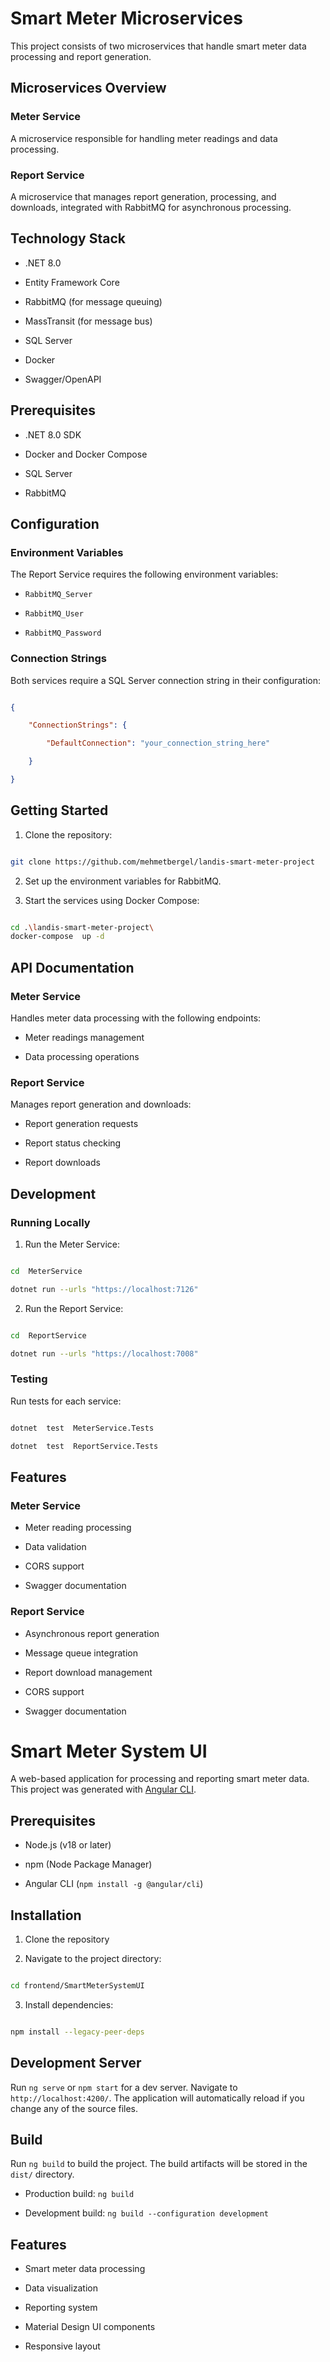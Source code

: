 

# Smart Meter Microservices

  

This project consists of two microservices that handle smart meter data processing and report generation.

  

## Microservices Overview

  

### Meter Service

A microservice responsible for handling meter readings and data processing.

  

### Report Service

A microservice that manages report generation, processing, and downloads, integrated with RabbitMQ for asynchronous processing.

  

## Technology Stack

  

- .NET 8.0

- Entity Framework Core

- RabbitMQ (for message queuing)

- MassTransit (for message bus)

- SQL Server

- Docker

- Swagger/OpenAPI

  

## Prerequisites

  

- .NET 8.0 SDK

- Docker and Docker Compose

- SQL Server

- RabbitMQ

  

## Configuration

  

### Environment Variables

The Report Service requires the following environment variables:

-  `RabbitMQ_Server`

-  `RabbitMQ_User`

-  `RabbitMQ_Password`

  

### Connection Strings

Both services require a SQL Server connection string in their configuration:

```json

{

	"ConnectionStrings": {

		"DefaultConnection": "your_connection_string_here"

	}

}

```

  

## Getting Started

  

1. Clone the repository:

```bash

git clone https://github.com/mehmetbergel/landis-smart-meter-project

```

  

2. Set up the environment variables for RabbitMQ.

  

3. Start the services using Docker Compose:

```bash

cd .\landis-smart-meter-project\ 
docker-compose  up -d

```


## API Documentation

  

### Meter Service

Handles meter data processing with the following endpoints:

- Meter readings management

- Data processing operations

  

### Report Service

Manages report generation and downloads:

- Report generation requests

- Report status checking

- Report downloads

  

## Development

  

### Running Locally


  

1. Run the Meter Service:

```bash

cd  MeterService

dotnet run --urls "https://localhost:7126"

```

  

2. Run the Report Service:

```bash

cd  ReportService

dotnet run --urls "https://localhost:7008"

```

  

### Testing

  

Run tests for each service:

```bash

dotnet  test  MeterService.Tests

dotnet  test  ReportService.Tests

```

  

## Features

  

### Meter Service

- Meter reading processing

- Data validation

- CORS support

- Swagger documentation

  

### Report Service

- Asynchronous report generation

- Message queue integration

- Report download management

- CORS support

- Swagger documentation









# Smart Meter System UI

  

A web-based application for processing and reporting smart meter data. This project was generated with [Angular CLI](https://github.com/angular/angular-cli).

  

## Prerequisites

  

- Node.js (v18 or later)

- npm (Node Package Manager)

- Angular CLI (`npm install -g @angular/cli`)

  

## Installation

  

1. Clone the repository

2. Navigate to the project directory:

```bash

cd frontend/SmartMeterSystemUI

```

3. Install dependencies:

```bash

npm install --legacy-peer-deps

```

  

## Development Server

  

Run `ng serve` or `npm start` for a dev server. Navigate to `http://localhost:4200/`. The application will automatically reload if you change any of the source files.

  

## Build

  

Run `ng build` to build the project. The build artifacts will be stored in the `dist/` directory.

  

- Production build: `ng build`

- Development build: `ng build --configuration development`

  

## Features

  

- Smart meter data processing

- Data visualization

- Reporting system

- Material Design UI components

- Responsive layout
